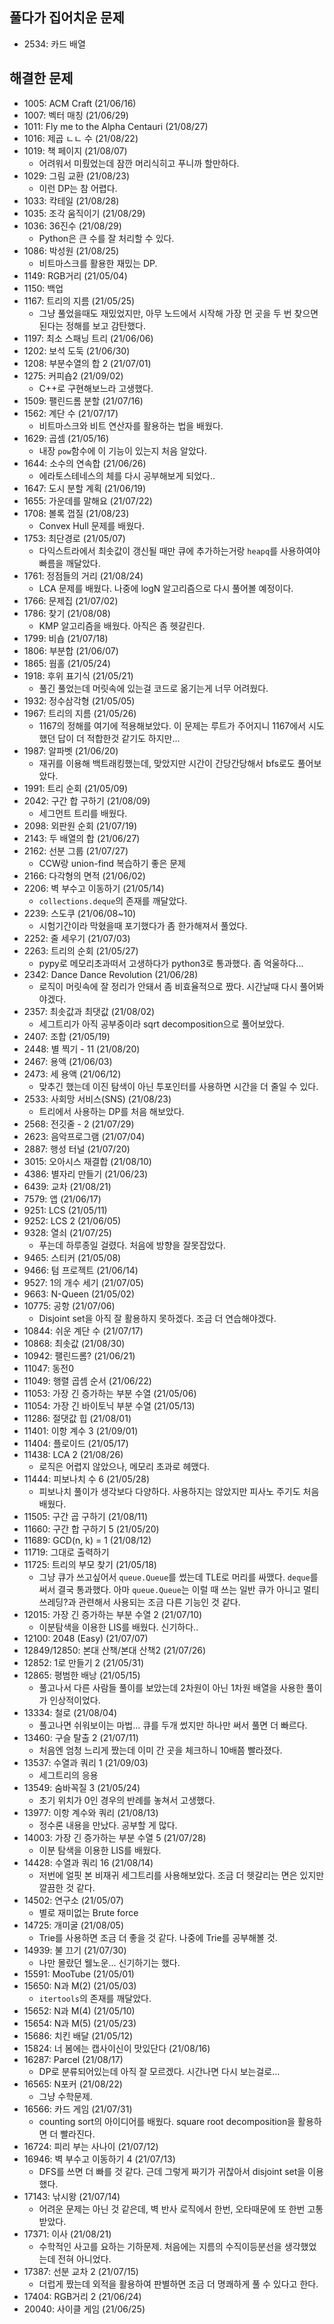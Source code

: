## 풀다가 집어치운 문제

* 2534: 카드 배열

## 해결한 문제

* 1005: ACM Craft (21/06/16)
* 1007: 벡터 매칭 (21/06/29)
* 1011: Fly me to the Alpha Centauri (21/08/27)
* 1016: 제곱 ㄴㄴ 수 (21/08/22)
* 1019: 책 페이지 (21/08/07)
    - 어려워서 미뤘었는데 잠깐 머리식히고 푸니까 할만하다.
* 1029: 그림 교환 (21/08/23)
    - 이런 DP는 참 어렵다.
* 1033: 칵테일 (21/08/28)
* 1035: 조각 움직이기 (21/08/29)
* 1036: 36진수 (21/08/29)
    - Python은 큰 수를 잘 처리할 수 있다.
* 1086: 박성원 (21/08/25)
    - 비트마스크를 활용한 재밌는 DP.
* 1149: RGB거리 (21/05/04)
* 1150: 백업
* 1167: 트리의 지름 (21/05/25)
    - 그냥 풀었을때도 재밌었지만, 아무 노드에서 시작해 가장 먼 곳을 두 번 찾으면 된다는 정해를 보고 감탄했다.
* 1197: 최소 스패닝 트리 (21/06/06)
* 1202: 보석 도둑 (21/06/30)
* 1208: 부분수열의 합 2 (21/07/01)
* 1275: 커피숍2 (21/09/02)
    - C++로 구현해보느라 고생했다.
* 1509: 팰린드롬 분할 (21/07/16)
* 1562: 계단 수 (21/07/17)
    - 비트마스크와 비트 연산자를 활용하는 법을 배웠다.
* 1629: 곱셈 (21/05/16)
    - 내장 ```pow```함수에 이 기능이 있는지 처음 알았다.
* 1644: 소수의 연속합  (21/06/26)
    - 에라토스테네스의 체를 다시 공부해보게 되었다..
* 1647: 도시 분할 계획 (21/06/19)
* 1655: 가운데를 말해요 (21/07/22)
* 1708: 볼록 껍질 (21/08/23)
    - Convex Hull 문제를 배웠다.
* 1753: 최단경로 (21/05/07)
    - 다익스트라에서 최솟값이 갱신될 때만 큐에 추가하는거랑 ```heapq```를 사용하여야 빠름을 깨달았다.
* 1761: 정점들의 거리 (21/08/24)
    - LCA 문제를 배웠다. 나중에 logN 알고리즘으로 다시 풀어볼 예정이다.
* 1766: 문제집 (21/07/02)
* 1786: 찾기 (21/08/08)
    - KMP 알고리즘을 배웠다. 아직은 좀 헷갈린다.
* 1799: 비숍 (21/07/18)
* 1806: 부분합 (21/06/07)
* 1865: 웜홀 (21/05/24)
* 1918: 후위 표기식 (21/05/21)
    - 풀긴 풀었는데 머릿속에 있는걸 코드로 옮기는게 너무 어려웠다.
* 1932: 정수삼각형 (21/05/05)
* 1967: 트리의 지름 (21/05/26)
    - 1167의 정해를 여기에 적용해보았다. 이 문제는 루트가 주어지니 1167에서 시도했던 답이 더 적합한것 같기도 하지만...
* 1987: 알파벳 (21/06/20)
    - 재귀를 이용해 백트래킹했는데, 맞았지만 시간이 간당간당해서 bfs로도 풀어보았다.
* 1991: 트리 순회 (21/05/09)
* 2042: 구간 합 구하기 (21/08/09)
    - 세그먼트 트리를 배웠다.
* 2098: 외판원 순회 (21/07/19)
* 2143: 두 배열의 합 (21/06/27)
* 2162: 선분 그룹 (21/07/27)
    - CCW랑 union-find 복습하기 좋은 문제
* 2166: 다각형의 면적 (21/06/02)
* 2206: 벽 부수고 이동하기 (21/05/14)
    - ```collections.deque```의 존재를 깨달았다.
* 2239: 스도쿠 (21/06/08~10)
    - 시험기간이라 막혔을때 포기했다가 좀 한가해져서 풀었다.
* 2252: 줄 세우기 (21/07/03)
* 2263: 트리의 순회 (21/05/27)
    - pypy로 메모리초과떠서 고생하다가 python3로 통과했다. 좀 억울하다...
* 2342: Dance Dance Revolution (21/06/28)
    - 로직이 머릿속에 잘 정리가 안돼서 좀 비효율적으로 짰다. 시간날때 다시 풀어봐야겠다.
* 2357: 최솟값과 최댓값 (21/08/02)
    - 세그트리가 아직 공부중이라 sqrt decomposition으로 풀어보았다.
* 2407: 조합 (21/05/19)
* 2448: 별 찍기 - 11 (21/08/20)
* 2467: 용액 (21/06/03)
* 2473: 세 용액 (21/06/12)
    - 맞추긴 했는데 이진 탐색이 아닌 투포인터를 사용하면 시간을 더 줄일 수 있다.
* 2533: 사회망 서비스(SNS) (21/08/23)
    - 트리에서 사용하는 DP를 처음 해보았다.
* 2568: 전깃줄 - 2 (21/07/29)
* 2623: 음악프로그램 (21/07/04)
* 2887: 행성 터널 (21/07/20)
* 3015: 오아시스 재결합 (21/08/10)
* 4386: 별자리 만들기 (21/06/23)
* 6439: 교차 (21/08/21)
* 7579: 앱 (21/06/17)
* 9251: LCS (21/05/11)
* 9252: LCS 2 (21/06/05)
* 9328: 열쇠 (21/07/25)
    - 푸는데 하루종일 걸렸다. 처음에 방향을 잘못잡았다.
* 9465: 스티커 (21/05/08)
* 9466: 텀 프로젝트 (21/06/14)
* 9527: 1의 개수 세기 (21/07/05)
* 9663:  N-Queen (21/05/02)
* 10775: 공항 (21/07/06)
    - Disjoint set을 아직 잘 활용하지 못하겠다. 조금 더 연습해야겠다.
* 10844: 쉬운 계단 수 (21/07/17)
* 10868: 최솟값 (21/08/30)
* 10942: 팰린드롬? (21/06/21)
* 11047: 동전0
* 11049: 행렬 곱셈 순서 (21/06/22)
* 11053: 가장 긴 증가하는 부분 수열 (21/05/06)
* 11054: 가장 긴 바이토닉 부분 수열 (21/05/13)
* 11286: 절댓값 힙 (21/08/01)
* 11401: 이항 계수 3 (21/09/01)
* 11404: 플로이드 (21/05/17)
* 11438: LCA 2 (21/08/26)
    - 로직은 어렵지 않았으나, 메모리 초과로 헤맸다.
* 11444: 피보나치 수 6 (21/05/28)
    - 피보나치 풀이가 생각보다 다양하다. 사용하지는 않았지만 피사노 주기도 처음 배웠다.
* 11505: 구간 곱 구하기 (21/08/11)
* 11660: 구간 합 구하기 5 (21/05/20)
* 11689: GCD(n, k) = 1 (21/08/12)
* 11719: 그대로 출력하기
* 11725: 트리의 부모 찾기 (21/05/18)
    - 그냥 큐가 쓰고싶어서 ```queue.Queue```를 썼는데 TLE로 머리를 싸맸다.
      ```deque```를 써서 결국 통과했다. 아마 ```queue.Queue```는 이럴 때 쓰는 일반 큐가 아니고 멀티쓰레딩?과 관련해서 사용되는 조금 다른 기능인 것 같다.
* 12015: 가장 긴 증가하는 부분 수열 2 (21/07/10)
    - 이분탐색을 이용한 LIS를 배웠다. 신기하다..
* 12100: 2048 (Easy) (21/07/07)
* 12849/12850: 본대 산책/본대 산책2 (21/07/26)
* 12852: 1로 만들기 2 (21/05/31)
* 12865: 평범한 배낭 (21/05/15)
    - 풀고나서 다른 사람들 풀이를 보았는데 2차원이 아닌 1차원 배열을 사용한 풀이가 인상적이었다.
* 13334: 철로 (21/08/04)
    - 풀고나면 쉬워보이는 마법... 큐를 두개 썼지만 하나만 써서 풀면 더 빠르다.
* 13460: 구슬 탈출 2 (21/07/11)
    - 처음엔 엄청 느리게 짰는데 이미 간 곳을 체크하니 10배쯤 빨라졌다.
* 13537: 수열과 쿼리 1 (21/09/03)
    - 세그트리의 응용
* 13549: 숨바꼭질 3 (21/05/24)
    - 초기 위치가 0인 경우의 반례를 놓쳐서 고생했다.
* 13977: 이항 계수와 쿼리 (21/08/13)
    - 정수론 내용을 만났다. 공부할 게 많다.
* 14003: 가장 긴 증가하는 부분 수열 5 (21/07/28)
    - 이분 탐색을 이용한 LIS를 배웠다.
* 14428: 수열과 쿼리 16 (21/08/14)
    - 저번에 얼핏 본 비재귀 세그트리를 사용해보았다. 조금 더 헷갈리는 면은 있지만 깔끔한 것 같다.
* 14502: 연구소 (21/05/07)
    - 별로 재미없는 Brute force
* 14725: 개미굴 (21/08/05)
    - Trie를 사용하면 조금 더 좋을 것 같다. 나중에 Trie를 공부해볼 것.
* 14939: 불 끄기 (21/07/30)
    - 나만 몰랐던 웰노운... 신기하기는 했다.
* 15591: MooTube (21/05/01)
* 15650: N과 M(2) (21/05/03)
    - ```itertools```의 존재를 깨달았다.
* 15652: N과 M(4) (21/05/10)
* 15654: N과 M(5) (21/05/23)
* 15686: 치킨 배달 (21/05/12)
* 15824: 너 봄에는 캡사이신이 맛있단다 (21/08/16)
* 16287: Parcel (21/08/17)
    - DP로 분류되어있는데 아직 잘 모르겠다. 시간나면 다시 보는걸로...
* 16565: N포커 (21/08/22)
    - 그냥 수학문제.
* 16566: 카드 게임 (21/07/31)
    - counting sort의 아이디어를 배웠다. square root decomposition을 활용하면 더 빨라진다.
* 16724: 피리 부는 사나이 (21/07/12)
* 16946: 벽 부수고 이동하기 4 (21/07/13)
    - DFS를 쓰면 더 빠를 것 같다. 근데 그렇게 짜기가 귀찮아서 disjoint set을 이용했다.
* 17143: 낚시왕 (21/07/14)
    - 어려운 문제는 아닌 것 같은데, 벽 반사 로직에서 한번, 오타때문에 또 한번 고통받았다.
* 17371: 이사 (21/08/21)
    - 수학적인 사고를 요하는 기하문제. 처음에는 지름의 수직이등분선을 생각했었는데 전혀 아니었다.
* 17387: 선분 교차 2 (21/07/15)
    - 더럽게 짰는데 외적을 활용하여 판별하면 조금 더 명쾌하게 풀 수 있다고 한다.
* 17404: RGB거리 2 (21/06/24)
* 20040: 사이클 게임 (21/06/25)